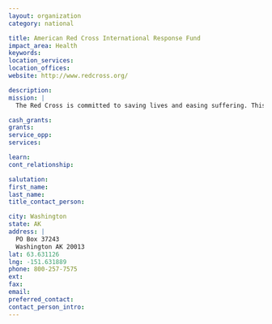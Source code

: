 ```yaml
---
layout: organization
category: national

title: American Red Cross International Response Fund
impact_area: Health
keywords: 
location_services: 
location_offices: 
website: http://www.redcross.org/‎

description: 
mission: |
  The Red Cross is committed to saving lives and easing suffering. This diverse organization serves humanity and helps you by providing relief to victims of disaster, both locally and globally. The Red Cross is responsible for half of the nation's blood supply and blood products. 

cash_grants: 
grants: 
service_opp: 
services: 

learn: 
cont_relationship: 

salutation: 
first_name: 
last_name: 
title_contact_person: 

city: Washington
state: AK
address: |
  PO Box 37243  
  Washington AK 20013
lat: 63.631126
lng: -151.631889
phone: 800-257-7575
ext: 
fax: 
email: 
preferred_contact: 
contact_person_intro: 
---
```

